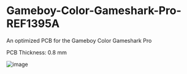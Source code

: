 # Gameboy-Color-Gameshark-Pro-REF1395A
An optimized PCB for the Gameboy Color Gameshark Pro

PCB Thickness: 0.8 mm

![image](https://github.com/Modman/Gameboy-Color-Gameshark-Pro-REF1395A/blob/main/REF1395A.png)
